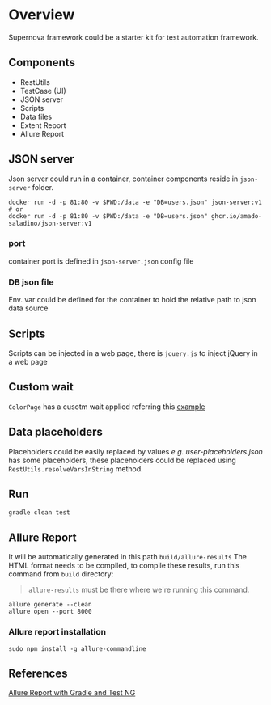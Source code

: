 # Overview

Supernova framework could be a starter kit for test automation framework.

## Components

- RestUtils
- TestCase (UI)
- JSON server
- Scripts
- Data files
- Extent Report
- Allure Report

## JSON server

Json server could run in a container, container components reside in `json-server` folder.

```shell
docker run -d -p 81:80 -v $PWD:/data -e "DB=users.json" json-server:v1
# or
docker run -d -p 81:80 -v $PWD:/data -e "DB=users.json" ghcr.io/amado-saladino/json-server:v1
```

### port

container port is defined in `json-server.json` config file

### DB json file

Env. var could be defined for the container to hold the relative path to json data source

## Scripts

Scripts can be injected in a web page, there is `jquery.js` to inject jQuery in a web page

## Custom wait

`ColorPage` has a cusotm wait applied referring this [example](https://www.techbeamers.com/webdriver-fluent-wait-command-examples/) 

## Data placeholders

Placeholders could be easily replaced by values
*e.g. user-placeholders.json* has some placeholders, these placeholders
could be replaced using `RestUtils.resolveVarsInString` method.

## Run

`gradle clean test`

## Allure Report

It will be automatically generated in this path `build/allure-results`
The HTML format needs to be compiled, to compile these results, run this command from `build` directory:

> `allure-results` must be there where we're running this command.

```shell
allure generate --clean
allure open --port 8000
```

### Allure report installation

```shell
sudo npm install -g allure-commandline
```

## References

[Allure Report with Gradle and Test NG](https://github.com/allure-examples/allure-testng-gradle/blob/master/build.gradle)
